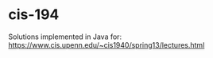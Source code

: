 # cis-194
Solutions implemented in Java for: https://www.cis.upenn.edu/~cis1940/spring13/lectures.html
